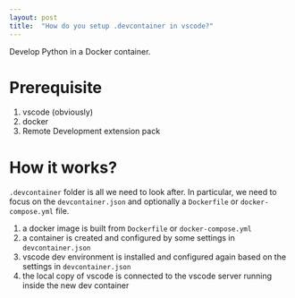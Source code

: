 ```yaml
---
layout: post
title:  "How do you setup .devcontainer in vscode?"
---
```


Develop Python in a Docker container. 

# Prerequisite 
1. vscode (obviously) 
2. docker 
3. Remote Development extension pack


# How it works? 

`.devcontainer` folder is all we need to look after. In particular, we need to focus on the `devcontainer.json` and optionally a `Dockerfile` or `docker-compose.yml` file. 

1. a docker image is built from `Dockerfile` or `docker-compose.yml`
2. a container is created and configured by some settings in `devcontainer.json`
3. vscode dev environment is installed and configured again based on the settings in `devcontainer.json`
4. the local copy of vscode is connected to the vscode server running inside the new dev container 